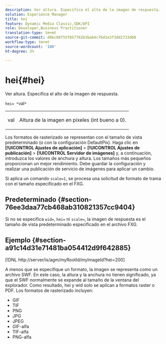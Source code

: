 ```yaml
---
description: Ver altura. Especifica el alto de la imagen de respuesta.
solution: Experience Manager
title: hei
feature: Dynamic Media Classic,SDK/API
role: Developer,Business Practitioner
translation-type: tm+mt
source-git-commit: d0bc88f55f857762b3bab4c76d1e3f3dd2733d60
workflow-type: tm+mt
source-wordcount: '180'
ht-degree: 3%

---
```



# hei{#hei}

Ver altura. Especifica el alto de la imagen de respuesta.

`hei= *`val`*`

<table id="simpletable_627E67D201744588815325F3C55F76A5"> 
 <tr class="strow"> 
  <td class="stentry"> <p><span class="codeph"> <span class="varname"> val</span></span> </p> </td> 
  <td class="stentry"> <p>Altura de la imagen en píxeles (int bueno a 0). </p></td> 
 </tr> 
</table>

Los formatos de rasterizado se representan con el tamaño de vista predeterminado (o con la configuración DefaultPix). Haga clic en **[!UICONTROL Ajustes de aplicación]** > **[!UICONTROL Ajustes de publicación]** > **[!UICONTROL Servidor de imágenes]** y, a continuación, introduzca los valores de anchura y altura. Los tamaños más pequeños proporcionan un mejor rendimiento. Debe guardar la configuración y realizar una publicación de servicio de imágenes para aplicar un cambio.

Si aplica un comando `scale=1`, se procesa una solicitud de formato de trama con el tamaño especificado en el FXG.

## Predeterminado {#section-76ee3daa77cb468ab310821357cc9404}

Si no se especifica `wid=`, `hei=` ni `scale=`, la imagen de respuesta es el tamaño de vista predeterminado especificado en el archivo FXG.

## Ejemplo {#section-a91c14d31e71481ba054412d9f642885}

[!DNL http://server/is/agm/myRootId/myImageId?hei=200]

A menos que se especifique un formato, la imagen se representa como un archivo SWF. En este caso, la altura y la anchura no tienen significado, ya que el SWF normalmente se expande al tamaño de la ventana del explorador. Como resultado, hei y wid solo se aplican a formatos raster o PDF. Los formatos de rasterizado incluyen:

* GIF
* TIF
* PNG
* JPG
* JPEG
* GIF-alfa
* TIF-alfa
* PNG-alfa

